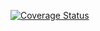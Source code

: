 [![Coverage Status](https://coveralls.io/repos/github/frankly034/whitelist/badge.svg)](https://coveralls.io/github/frankly034/whitelist)